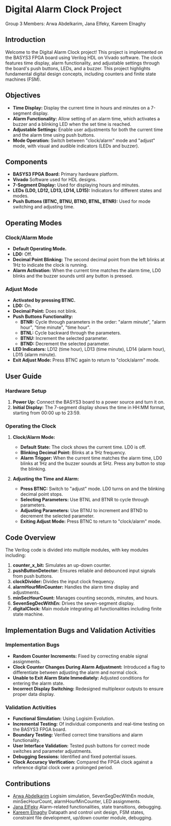 # Digital Alarm Clock Project

Group 3 Members: Arwa Abdelkarim, Jana Elfeky, Kareem Elnaghy

## Introduction
Welcome to the Digital Alarm Clock project! This project is implemented on the BASYS3 FPGA board using Verilog HDL on Vivado software. The clock features time display, alarm functionality, and adjustable settings through the board's push buttons, LEDs, and a buzzer. This project highlights fundamental digital design concepts, including counters and finite state machines (FSM).

## Objectives
- **Time Display:** Display the current time in hours and minutes on a 7-segment display.
- **Alarm Functionality:** Allow setting of an alarm time, which activates a buzzer and a blinking LED when the set time is reached.
- **Adjustable Settings:** Enable user adjustments for both the current time and the alarm time using push buttons.
- **Mode Operation:** Switch between "clock/alarm" mode and "adjust" mode, with visual and audible indicators (LEDs and buzzer).

## Components
- **BASYS3 FPGA Board:** Primary hardware platform.
- **Vivado** Software used for HDL designs.
- **7-Segment Display:** Used for displaying hours and minutes.
- **LEDs (LD0, LD12, LD13, LD14, LD15):** Indicators for different states and modes.
- **Push Buttons (BTNC, BTNU, BTND, BTNL, BTNR):** Used for mode switching and adjusting time.

## Operating Modes
### Clock/Alarm Mode
- **Default Operating Mode.**
- **LD0:** Off.
- **Decimal Point Blinking:** The second decimal point from the left blinks at 1Hz to indicate the clock is running.
- **Alarm Activation:** When the current time matches the alarm time, LD0 blinks and the buzzer sounds until any button is pressed.

### Adjust Mode
- **Activated by pressing BTNC.**
- **LD0:** On.
- **Decimal Point:** Does not blink.
- **Push Buttons Functionality:**
  - **BTNR:** Cycle through parameters in the order: "alarm minute", "alarm hour", "time minute", "time hour".
  - **BTNL:** Cycle backward through the parameters.
  - **BTNU:** Increment the selected parameter.
  - **BTND:** Decrement the selected parameter.
- **LED Indicators:** LD12 (time hour), LD13 (time minute), LD14 (alarm hour), LD15 (alarm minute).
- **Exit Adjust Mode:** Press BTNC again to return to "clock/alarm" mode.

## User Guide
### Hardware Setup
1. **Power Up:** Connect the BASYS3 board to a power source and turn it on.
2. **Initial Display:** The 7-segment display shows the time in HH:MM format, starting from 00:00 up to 23:59.

### Operating the Clock
1. **Clock/Alarm Mode:**
   - **Default State:** The clock shows the current time. LD0 is off.
   - **Blinking Decimal Point:** Blinks at a 1Hz frequency.
   - **Alarm Trigger:** When the current time matches the alarm time, LD0 blinks at 1Hz and the buzzer sounds at 5Hz. Press any button to stop the blinking.
   
2. **Adjusting the Time and Alarm:**
   - **Press BTNC:** Switch to "adjust" mode. LD0 turns on and the blinking decimal point stops.
   - **Selecting Parameters:** Use BTNL and BTNR to cycle through parameters.
   - **Adjusting Parameters:** Use BTNU to increment and BTND to decrement the selected parameter.
   - **Exiting Adjust Mode:** Press BTNC to return to "clock/alarm" mode.

## Code Overview
The Verilog code is divided into multiple modules, with key modules including:

1. **counter_x_bit:** Simulates an up-down counter.
2. **pushButtonDetector:** Ensures reliable and debounced input signals from push buttons.
3. **clockDivider:** Divides the input clock frequency.
4. **alarmHourMinCounter:** Handles the alarm time display and adjustments.
5. **minSecHourCount:** Manages counting seconds, minutes, and hours.
6. **SevenSegDecWithEn:** Drives the seven-segment display.
7. **digitalClock:** Main module integrating all functionalities including finite state machine.

## Implementation Bugs and Validation Activities
### Implementation Bugs
- **Random Counter Increments:** Fixed by correcting enable signal assignments.
- **Clock Counter Changes During Alarm Adjustment:** Introduced a flag to differentiate between adjusting the alarm and normal clock.
- **Unable to Exit Alarm State Immediately:** Adjusted conditions for entering the alarm state.
- **Incorrect Display Switching:** Redesigned multiplexor outputs to ensure proper data display.

### Validation Activities
- **Functional Simulation:** Using Logisim Evolution.
- **Incremental Testing:** Of individual components and real-time testing on the BASYS3 FPGA board.
- **Boundary Testing:** Verified correct time transitions and alarm functionality.
- **User Interface Validation:** Tested push buttons for correct mode switches and parameter adjustments.
- **Debugging Sessions:** Identified and fixed potential issues.
- **Clock Accuracy Verification:** Compared the FPGA clock against a reference digital clock over a prolonged period.

## Contributions
- [Arwa Abdelkarim](https://github.com/arwaabdelkarim) Logisim simulation, SevenSegDecWithEn module, minSecHourCount, alarmHourMinCounter, LED assignments.
- [Jana ElFeky](https://github.com/JanaElfeky) Alarm-related functionalities, state transitions, debugging.
- [Kareem Elnaghy](https://github.com/KareemElnaghy)  Datapath and control unit design, FSM states, constraint file development, up/down counter module, debugging.



